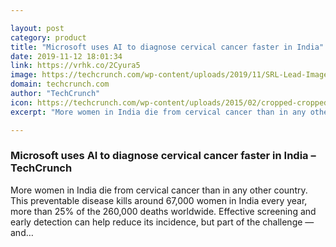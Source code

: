 ```yaml
---

layout: post
category: product
title: "Microsoft uses AI to diagnose cervical cancer faster in India"
date: 2019-11-12 18:01:34
link: https://vrhk.co/2Cyura5
image: https://techcrunch.com/wp-content/uploads/2019/11/SRL-Lead-Image-1900x-800-final.jpg?w=764
domain: techcrunch.com
author: "TechCrunch"
icon: https://techcrunch.com/wp-content/uploads/2015/02/cropped-cropped-favicon-gradient.png?w=180
excerpt: "More women in India die from cervical cancer than in any other country. This preventable disease kills around 67,000 women in India every year, more than 25% of the 260,000 deaths worldwide. Effective screening and early detection can help reduce its incidence, but part of the challenge — and…"

---
```


### Microsoft uses AI to diagnose cervical cancer faster in India – TechCrunch

More women in India die from cervical cancer than in any other country. This preventable disease kills around 67,000 women in India every year, more than 25% of the 260,000 deaths worldwide. Effective screening and early detection can help reduce its incidence, but part of the challenge — and…